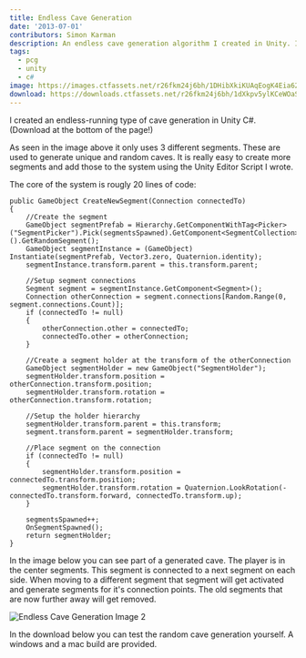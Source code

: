 ```yaml
---
title: Endless Cave Generation
date: '2013-07-01'
contributors: Simon Karman
description: An endless cave generation algorithm I created in Unity. It only uses 3 different segments to generate unique and random caves.
tags:
  - pcg
  - unity
  - c#
image: https://images.ctfassets.net/r26fkm24j6bh/1DHibXkiKUAqEogK4Eia62/ff224b84053c9ed9e8b128879db34e7f/segments.png
download: https://downloads.ctfassets.net/r26fkm24j6bh/1dXkpv5ylKCeWOaSCU2mqs/6dd6aadc2981a8a21d50d87677ffab0b/EndlessRunner_CaveGeneration_SimonKarman.zip
---
```


I created an endless-running type of cave generation in Unity C#. (Download at the bottom of the page!)

As seen in the image above it only uses 3 different segments. These are used to generate unique and random caves. It is really easy to create more segments and add those to the system using the Unity Editor Script I wrote.

The core of the system is rougly 20 lines of code:

    public GameObject CreateNewSegment(Connection connectedTo)
    {
        //Create the segment
        GameObject segmentPrefab = Hierarchy.GetComponentWithTag<Picker>("SegmentPicker").Pick(segmentsSpawned).GetComponent<SegmentCollection>().GetRandomSegment();
        GameObject segmentInstance = (GameObject) Instantiate(segmentPrefab, Vector3.zero, Quaternion.identity);
        segmentInstance.transform.parent = this.transform.parent;
         
        //Setup segment connections
        Segment segment = segmentInstance.GetComponent<Segment>();
        Connection otherConnection = segment.connections[Random.Range(0, segment.connections.Count)];
        if (connectedTo != null)
        {
            otherConnection.other = connectedTo;
            connectedTo.other = otherConnection;
        }
         
        //Create a segment holder at the transform of the otherConnection
        GameObject segmentHolder = new GameObject("SegmentHolder");
        segmentHolder.transform.position = otherConnection.transform.position;
        segmentHolder.transform.rotation = otherConnection.transform.rotation;
         
        //Setup the holder hierarchy
        segmentHolder.transform.parent = this.transform;
        segment.transform.parent = segmentHolder.transform;
         
        //Place segment on the connection
        if (connectedTo != null)
        {
            segmentHolder.transform.position = connectedTo.transform.position;
            segmentHolder.transform.rotation = Quaternion.LookRotation(-connectedTo.transform.forward, connectedTo.transform.up);
        }
         
        segmentsSpawned++;
        OnSegmentSpawned();
        return segmentHolder;
    }

In the image below you can see part of a generated cave. The player is in the center segments. This segment is connected to a next segment on each side. When moving to a different segment that segment will get activated and generate segments for it's connection points. The old segments that are now further away will get removed.

![Endless Cave Generation Image 2](//images.contentful.com/r26fkm24j6bh/4ru22BZqeIUesAguOyAWWQ/ee8ae7a203010b0874547ea396a625ec/segments.png)

In the download below you can test the random cave generation yourself. A windows and a mac build are provided.